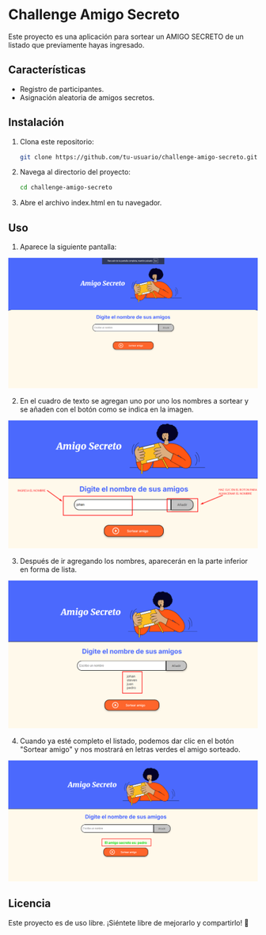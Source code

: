 # Challenge Amigo Secreto

Este proyecto es una aplicación para sortear un AMIGO SECRETO de un listado que previamente hayas ingresado.

## Características

- Registro de participantes.
- Asignación aleatoria de amigos secretos.

## Instalación

1. Clona este repositorio:
    ```bash
    git clone https://github.com/tu-usuario/challenge-amigo-secreto.git
    ```
2. Navega al directorio del proyecto:
    ```bash
    cd challenge-amigo-secreto
    ```
3. Abre el archivo index.html en tu navegador.

## Uso

1. Aparece la siguiente pantalla:

![alt text](assets/principal.png)

2. En el cuadro de texto se agregan uno por uno los nombres a sortear y se añaden con el botón como se indica en la imagen.

![alt text](assets/toma2.png)

3. Después de ir agregando los nombres, aparecerán en la parte inferior en forma de lista.

![alt text](assets/toma3.png)

4. Cuando ya esté completo el listado, podemos dar clic en el botón "Sortear amigo" y nos mostrará en letras verdes el amigo sorteado.

![alt text](assets/toma4.png)

## Licencia

Este proyecto es de uso libre. ¡Siéntete libre de mejorarlo y compartirlo! 🚀
